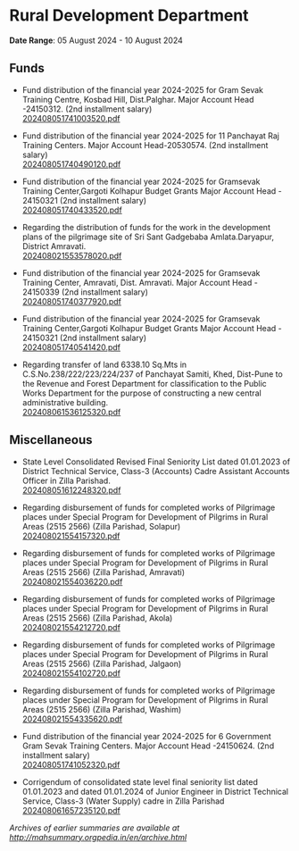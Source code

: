 # Rural Development Department

**Date Range**: 05 August 2024 - 10 August 2024


## Funds
- Fund distribution of the financial year 2024-2025 for Gram Sevak Training Centre, Kosbad Hill, Dist.Palghar.  Major Account Head -24150312.  (2nd installment salary)\
  [202408051741003520.pdf](https://gr.maharashtra.gov.in/Site/Upload/Government%20Resolutions/English/202408051741003520.pdf)

- Fund distribution of the financial year 2024-2025 for 11 Panchayat Raj Training Centers. Major Account Head-20530574.  (2nd installment salary)\
  [202408051740490120.pdf](https://gr.maharashtra.gov.in/Site/Upload/Government%20Resolutions/English/202408051740490120.pdf)

- Fund distribution of the financial year 2024-2025 for Gramsevak Training Center,Gargoti Kolhapur Budget Grants  Major Account Head - 24150321 (2nd installment salary)\
  [202408051740433520.pdf](https://gr.maharashtra.gov.in/Site/Upload/Government%20Resolutions/English/202408051740433520.pdf)

- Regarding the distribution of funds for the work in the development plans of the pilgrimage site of Sri Sant Gadgebaba Amlata.Daryapur, District  Amravati.\
  [202408021553578020.pdf](https://gr.maharashtra.gov.in/Site/Upload/Government%20Resolutions/English/202408021553578020.pdf)

- Fund distribution of the financial year 2024-2025 for Gramsevak Training Center, Amravati, Dist. Amravati.   Major Account Head - 24150339 (2nd installment salary)\
  [202408051740377920.pdf](https://gr.maharashtra.gov.in/Site/Upload/Government%20Resolutions/English/202408051740377920.pdf)

- Fund distribution of the financial year 2024-2025 for Gramsevak Training Center,Gargoti Kolhapur Budget Grants  Major Account Head - 24150321 (2nd installment salary)\
  [202408051740541420.pdf](https://gr.maharashtra.gov.in/Site/Upload/Government%20Resolutions/English/202408051740541420.pdf)

- Regarding transfer of land 6338.10 Sq.Mts in C.S.No.238/222/223/224/237 of Panchayat Samiti, Khed, Dist-Pune to the Revenue and Forest Department for classification to the Public Works Department for the purpose of constructing a new central administrative building.\
  [202408061536125320.pdf](https://gr.maharashtra.gov.in/Site/Upload/Government%20Resolutions/English/202408061536125320.pdf)

## Miscellaneous
- State Level Consolidated Revised Final Seniority List dated 01.01.2023 of District Technical Service, Class-3 (Accounts) Cadre Assistant Accounts Officer in Zilla Parishad.\
  [202408051612248320.pdf](https://gr.maharashtra.gov.in/Site/Upload/Government%20Resolutions/English/202408051612248320.pdf)

- Regarding disbursement of funds for completed works of Pilgrimage places  under Special Program for Development of Pilgrims in Rural Areas (2515 2566) (Zilla Parishad, Solapur)\
  [202408021554157320.pdf](https://gr.maharashtra.gov.in/Site/Upload/Government%20Resolutions/English/202408021554157320.pdf)

- Regarding disbursement of funds for completed works of Pilgrimage places  under Special Program for Development of Pilgrims in Rural Areas (2515 2566) (Zilla Parishad, Amravati)\
  [202408021554036220.pdf](https://gr.maharashtra.gov.in/Site/Upload/Government%20Resolutions/English/202408021554036220.pdf)

- Regarding disbursement of funds for completed works of Pilgrimage places  under Special Program for Development of Pilgrims in Rural Areas (2515 2566) (Zilla Parishad, Akola)\
  [202408021554212720.pdf](https://gr.maharashtra.gov.in/Site/Upload/Government%20Resolutions/English/202408021554212720.pdf)

- Regarding disbursement of funds for completed works of Pilgrimage places  under Special Program for Development of Pilgrims in Rural Areas (2515 2566) (Zilla Parishad, Jalgaon)\
  [202408021554102720.pdf](https://gr.maharashtra.gov.in/Site/Upload/Government%20Resolutions/English/202408021554102720.pdf)

- Regarding disbursement of funds for completed works of Pilgrimage places  under Special Program for Development of Pilgrims in Rural Areas (2515 2566) (Zilla Parishad, Washim)\
  [202408021554335620.pdf](https://gr.maharashtra.gov.in/Site/Upload/Government%20Resolutions/English/202408021554335620.pdf)

- Fund distribution of the financial year 2024-2025 for 6 Government Gram Sevak Training Centers. Major  Account Head -24150624.  (2nd installment salary)\
  [202408051741052320.pdf](https://gr.maharashtra.gov.in/Site/Upload/Government%20Resolutions/English/202408051741052320.pdf)

- Corrigendum of consolidated state level final seniority list dated 01.01.2023 and dated 01.01.2024 of Junior Engineer in District Technical Service, Class-3 (Water Supply) cadre in Zilla Parishad\
  [202408061657235120.pdf](https://gr.maharashtra.gov.in/Site/Upload/Government%20Resolutions/English/202408061657235120.pdf)


*Archives of earlier summaries are available at http://mahsummary.orgpedia.in/en/archive.html*